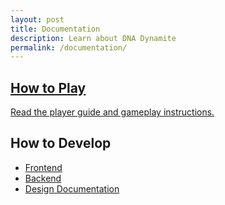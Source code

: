 ```yaml
---
layout: post
title: Documentation
description: Learn about DNA Dynamite
permalink: /documentation/
---
```

<div class="grid grid-cols-1 md:grid-cols-2 gap-6 my-10">

  <!-- How to Play Card -->
  <a href="{{ site.baseurl }}/how-to-play" class="block bg-[#001f3f] text-white border border-slate-200 rounded-xl p-6 shadow hover:shadow-md transition-all duration-300">
    <h2 class="text-2xl font-semibold mb-3">How to Play</h2>
    <p>Read the player guide and gameplay instructions.</p>
  </a>

  <!-- How to Develop Card -->
  <div class="bg-[#001f3f] text-white border border-slate-200 rounded-xl p-6 shadow transition-all duration-300">
    <h2 class="text-2xl font-semibold mb-3">How to Develop</h2>
    <ul class="list-disc list-inside space-y-2">
      <li><a href="{{ site.baseurl }}/frontend_documentation" class="text-white hover:underline">Frontend</a></li>
      <li><a href="{{ site.baseurl }}/backend_documentation" class="text-white hover:underline">Backend</a></li>
      <li><a href="{{ site.baseurl }}/design_documentation" class="text-white hover:underline">Design Documentation</a></li>
    </ul>
  </div>

</div>
